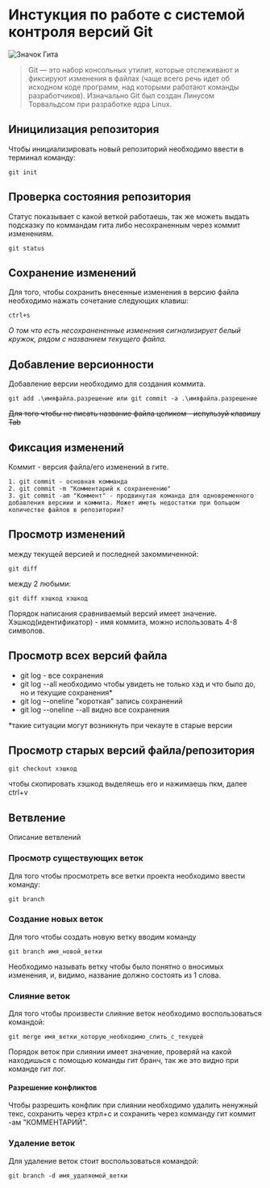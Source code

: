 # **Инстукция по работе с системой контроля версий Git**
![Значок Гита](https://media.tproger.ru/uploads/2020/12/git_guide_for_beginners-cover-icon-original.png)
>Git — это набор консольных утилит, которые отслеживают и фиксируют изменения в файлах (чаще всего речь идет об исходном коде программ, над которыми работают команды разработчиков). Изначально Git был создан Линусом Торвальдсом при разработке ядра Linux.
## Иницилизация репозитория

Чтобы инициализировать новый репозиторий необходимо ввести в терминал команду:
    
    git init

## Проверка состояния репозитория
Статус показывает с какой веткой работаешь, так же можеть выдать подсказку по коммандам гита либо несохраненным через коммит изменениям.

    git status

## Сохранение изменений

Для того, чтобы сохранить внесенные изменения в версию файла необходимо нажать сочетание следующих клавиш:

    ctrl+s
*О том что есть несохранененные изменения сигнализирует белый кружок, рядом с названием текущего файла.*

## Добавление версионности
Добавление версии необходимо для создания коммита. 

    git add .\имяфайла.разрешение или git commit -a .\имяфайла.разрешение

~~Для того чтобы не писать название файла целиком - испульзуй клавишу Tab~~


## Фиксация изменений
Коммит - версия файла/его изменений в гите.

    1. git commit - основная комманда
    2. git commit -m "Комментарий к сохраненению"
    3. git commit -am "Коммент" - продвинутая команда для одновременного добавления версиии и коммита. Может иметь недостатки при большом количестве файлов в репозитории?

## Просмотр изменений 
между текущей версией и последней закоммиченной:

    git diff
между 2 любыми:

    git diff хэшкод хэшкод

Порядок написания сравниваемый версий имеет значение. Хэшкод(идентификатор) - имя коммита, можно использовать 4-8 символов. 
## Просмотр всех версий файла

* git log - все сохранения
* git log --all необходимо чтобы увидеть не только хэд и что было до, но и текущие сохранения*
* git log --oneline "короткая" запись сохранений
* git log --oneline --all видно все сохранения

*такие ситуации могут возникнуть при чекауте в старые версии

## Просмотр старых версий файла/репозитория

    git checkout хэшкод
чтобы скопировать хэшкод выделяешь его и нажимаешь пкм, далее ctrl+v

## Ветвление

Описание ветвлений

### Просмотр существующих веток

Для того чтобы просмотреть все ветки проекта необходимо ввести команду:
    
    git branch


### Создание новых веток

Для того чтобы создать новую ветку вводим команду

    git branch имя_новой_ветки 

Необходимо называть ветку чтобы было понятно о вносимых изменения, и, видимо, название должно состоять из 1 слова.

### Слияние веток

Для того чтобы произвести слияние веток необходимо воспользоваться командой:

    git merge имя_ветки_которую_необходимо_слить_с_текущей

Порядок веток при слиянии имеет значение, проверяй на какой находишься с помощью команды гит бранч, так же это видно при команде гит лог.

#### Разрешение конфликтов
Чтобы разрешить конфлик при слиянии необходимо удалить ненужный текс, сохранить через ктрл+с и сохранить через комманду гит коммит -ам "КОММЕНТАРИЙ".

### Удаление веток

Для удаление веток стоит воспользоваться командой:

    git branch -d имя_удаляемой_ветки
